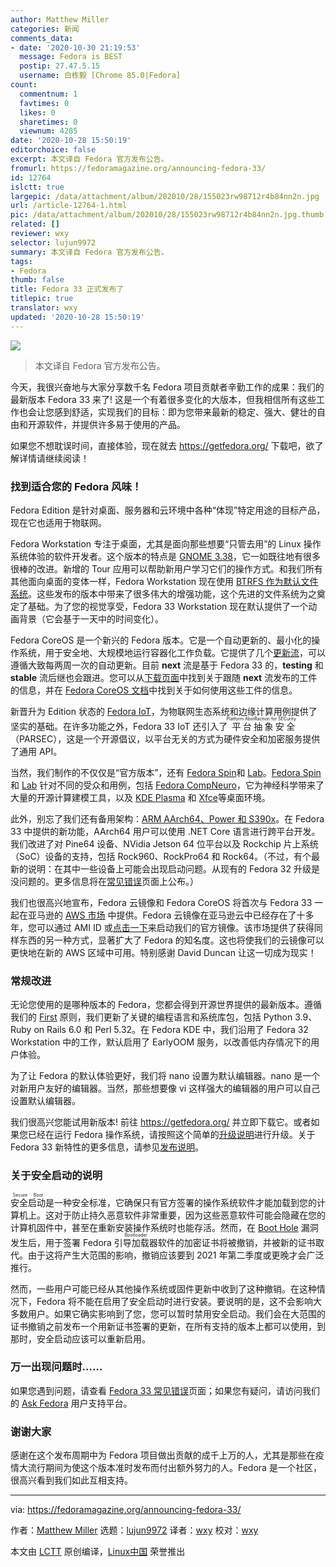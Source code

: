 ```yaml
---
author: Matthew Miller
categories: 新闻
comments_data:
- date: '2020-10-30 21:19:53'
  message: Fedora is BEST
  postip: 27.47.5.15
  username: 白栋毅 [Chrome 85.0|Fedora]
count:
  commentnum: 1
  favtimes: 0
  likes: 0
  sharetimes: 0
  viewnum: 4285
date: '2020-10-28 15:50:19'
editorchoice: false
excerpt: 本文译自 Fedora 官方发布公告。
fromurl: https://fedoramagazine.org/announcing-fedora-33/
id: 12764
islctt: true
largepic: /data/attachment/album/202010/28/155023rw98712r4b84nn2n.jpg
url: /article-12764-1.html
pic: /data/attachment/album/202010/28/155023rw98712r4b84nn2n.jpg.thumb.jpg
related: []
reviewer: wxy
selector: lujun9972
summary: 本文译自 Fedora 官方发布公告。
tags:
- Fedora
thumb: false
title: Fedora 33 正式发布了
titlepic: true
translator: wxy
updated: '2020-10-28 15:50:19'
---
```


![](/data/attachment/album/202010/28/155023rw98712r4b84nn2n.jpg)



> 
> 本文译自 Fedora 官方发布公告。
> 
> 
> 


今天，我很兴奋地与大家分享数千名 Fedora 项目贡献者辛勤工作的成果：我们的最新版本 Fedora 33 来了! 这是一个有着很多变化的大版本，但我相信所有这些工作也会让您感到舒适，实现我们的目标：即为您带来最新的稳定、强大、健壮的自由和开源软件，并提供许多易于使用的产品。


如果您不想耽误时间，直接体验，现在就去 <https://getfedora.org/> 下载吧，欲了解详情请继续阅读！


### 找到适合您的 Fedora 风味！


Fedora Edition 是针对桌面、服务器和云环境中各种“体现”特定用途的目标产品，现在它也适用于物联网。


Fedora Workstation 专注于桌面，尤其是面向那些想要“只管去用”的 Linux 操作系统体验的软件开发者。这个版本的特点是 [GNOME 3.38](https://www.gnome.org/news/2020/09/gnome-3-38-released/)，它一如既往地有很多很棒的改进。新增的 Tour 应用可以帮助新用户学习它们的操作方式。和我们所有其他面向桌面的变体一样，Fedora Workstation 现在使用 [BTRFS 作为默认文件系统](https://fedoramagazine.org/btrfs-coming-to-fedora-33/)。这些发布的版本中带来了很多伟大的增强功能，这个先进的文件系统为之奠定了基础。为了您的视觉享受，Fedora 33 Workstation 现在默认提供了一个动画背景（它会基于一天中的时间变化）。


Fedora CoreOS 是一个新兴的 Fedora 版本。它是一个自动更新的、最小化的操作系统，用于安全地、大规模地运行容器化工作负载。它提供了几个[更新流](https://docs.fedoraproject.org/en-US/fedora-coreos/update-streams/)，可以遵循大致每两周一次的自动更新。目前 **next** 流是基于 Fedora 33 的，**testing** 和 **stable** 流后继也会跟进。您可以从[下载页面](https://getfedora.org/en/coreos/download?stream=next)中找到关于跟随 **next** 流发布的工件的信息，并在 [Fedora CoreOS 文档](https://docs.fedoraproject.org/en-US/fedora-coreos/getting-started/)中找到关于如何使用这些工件的信息。


新晋升为 Edition 状态的 [Fedora IoT](https://getfedora.org/iot)，为物联网生态系统和边缘计算用例提供了坚实的基础。在许多功能之外，Fedora 33 IoT 还引入了<ruby> 平台抽象安全 <rt>  Platform AbstRaction for SECurity </rt></ruby>（PARSEC），这是一个开源倡议，以平台无关的方式为硬件安全和加密服务提供了通用 API。


当然，我们制作的不仅仅是“官方版本”，还有 [Fedora Spin](https://spins.fedoraproject.org/)和 [Lab](https://labs.fedoraproject.org/)。[Fedora Spin](https://spins.fedoraproject.org/) 和 [Lab](https://labs.fedoraproject.org/) 针对不同的受众和用例，包括 [Fedora CompNeuro](https://labs.fedoraproject.org/en/comp-neuro/)，它为神经科学带来了大量的开源计算建模工具，以及 [KDE Plasma](https://spins.fedoraproject.org/en/kde/) 和 [Xfce](https://spins.fedoraproject.org/en/xfce/)等桌面环境。


此外，别忘了我们还有备用架构：[ARM AArch64、Power 和 S390x](https://alt.fedoraproject.org/alt/)。在 Fedora 33 中提供的新功能，AArch64 用户可以使用 .NET Core 语言进行跨平台开发。我们改进了对 Pine64 设备、NVidia Jetson 64 位平台以及 Rockchip 片上系统（SoC）设备的支持，包括 Rock960、RockPro64 和 Rock64。（不过，有个最新的说明：在其中一些设备上可能会出现启动问题。从现有的 Fedora 32 升级是没问题的。更多信息将在[常见错误](https://fedoraproject.org/wiki/Common_F33_bugs)页面上公布。）


我们也很高兴地宣布，Fedora 云镜像和 Fedora CoreOS 将首次与 Fedora 33 一起在亚马逊的 [AWS 市场](https://aws.amazon.com/marketplace) 中提供。Fedora 云镜像在亚马逊云中已经存在了十多年，您可以通过 AMI ID 或[点击一下](https://getfedora.org/en/coreos/download?tab=cloud_launchable&stream=stable)来启动我们的官方镜像。该市场提供了获得同样东西的另一种方式，显著扩大了 Fedora 的知名度。这也将使我们的云镜像可以更快地在新的 AWS 区域中可用。特别感谢 David Duncan 让这一切成为现实！


### 常规改进


无论您使用的是哪种版本的 Fedora，您都会得到开源世界提供的最新版本。遵循我们的 [First](https://docs.fedoraproject.org/en-US/project/#_first) 原则，我们更新了关键的编程语言和系统库包，包括 Python 3.9、Ruby on Rails 6.0 和 Perl 5.32。在 Fedora KDE 中，我们沿用了 Fedora 32 Workstation 中的工作，默认启用了 EarlyOOM 服务，以改善低内存情况下的用户体验。


为了让 Fedora 的默认体验更好，我们将 nano 设置为默认编辑器。nano 是一个对新用户友好的编辑器。当然，那些想要像 vi 这样强大的编辑器的用户可以自己设置默认编辑器。


我们很高兴您能试用新版本! 前往 <https://getfedora.org/> 并立即下载它。或者如果您已经在运行 Fedora 操作系统，请按照这个简单的[升级说明](https://docs.fedoraproject.org/en-US/quick-docs/upgrading/)进行升级。关于 Fedora 33 新特性的更多信息，请参见[发布说明](https://docs.fedoraproject.org/en-US/fedora/f33/release-notes/)。


### 关于安全启动的说明


<ruby> 安全启动 <rt>  Secure Boot </rt></ruby>是一种安全标准，它确保只有官方签署的操作系统软件才能加载到您的计算机上。这对于防止持久恶意软件非常重要，因为这些恶意软件可能会隐藏在您的计算机固件中，甚至在重新安装操作系统时也能存活。然而，在 [Boot Hole](https://access.redhat.com/security/vulnerabilities/grub2bootloader) 漏洞发生后，用于签署 Fedora <ruby> 引导加载器 <rt>  Bootloader </rt></ruby>软件的加密证书将被撤销，并被新的证书取代。由于这将产生大范围的影响，撤销应该要到 2021 年第二季度或更晚才会广泛推行。


然而，一些用户可能已经从其他操作系统或固件更新中收到了这种撤销。在这种情况下，Fedora 将不能在启用了安全启动时进行安装。要说明的是，这不会影响大多数用户。如果它确实影响到了您，您可以暂时禁用安全启动。我们会在大范围的证书撤销之前发布一个用新证书签署的更新，在所有支持的版本上都可以使用，到那时，安全启动应该可以重新启用。


### 万一出现问题时……


如果您遇到问题，请查看 [Fedora 33 常见错误](https://fedoraproject.org/wiki/Common_F33_bugs)页面；如果您有疑问，请访问我们的 [Ask Fedora](http://ask.fedoraproject.org) 用户支持平台。


### 谢谢大家


感谢在这个发布周期中为 Fedora 项目做出贡献的成千上万的人，尤其是那些在疫情大流行期间为使这个版本准时发布而付出额外努力的人。Fedora 是一个社区，很高兴看到我们如此互相支持。




---


via: <https://fedoramagazine.org/announcing-fedora-33/>


作者：[Matthew Miller](https://fedoramagazine.org/author/mattdm/) 选题：[lujun9972](https://github.com/lujun9972) 译者：[wxy](https://github.com/wxy) 校对：[wxy](https://github.com/wxy)


本文由 [LCTT](https://github.com/LCTT/TranslateProject) 原创编译，[Linux中国](https://linux.cn/) 荣誉推出